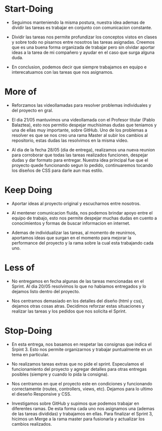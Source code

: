 # Start-Doing 
- Seguimos manteniendo la misma postura, nuestra idea ademas de dividir las tareas es trabajar en conjunto con comunicacion constante.

- Dividir las tareas nos permite profundizar los conceptos vistos en clases y sobre todo no pisarnos entre nosotros las tareas asignadas. Creemos que es una buena forma organizada de trabajar pero sin olvidar aportar ideas a la tarea de mi compañero y ayudar en el caso que surga alguna duda.

- En conclusion, podemos decir que siempre trabajamos en equipo e interecatuamos con las tareas que nos asignamos.

# More of 
- Reforzamos las videollamadas para resolver problemas individuales y del proyecto en gral.

- El dia 21/05 mantuvimos una videollamada con el Profesor titular (Pablo Balaztea), esto nos permitio despejar muchisimas dudas que teniamos y una de ellas muy importante, sobre GitHub.
Uno de los problemas a resolver es que se nos creo una rama Master al subir los cambios al repositorio, estas dudas las resolvimos en la misma video.

- Al dia de la fecha 28/05 (dia de entrega), realizamos una nueva reunion para corroborar que todas las tareas realizados funcionen, despejar dudas y dar formato para entregar. Nuestra idea principal fue que el proyecto quede funcionando segun lo pedido, continuaremos tocando los diseños de CSS para darle aun mas estilo.

# Keep Doing 
- Aportar ideas al proyecto original y escucharnos entre nosotros.

- Al mentener comunicacion fluida, nos podemos brindar apoyo entre el equipo de trabajo, esto nos permite despejar muchas dudas en cuento a conocimientos y formas de buscar informacion en internet.

- Ademas de individualizar las tareas, al momento de reunirnos, aportamos ideas que surgan en el momento para mejorar la performance del proyecto y la rama sobre la cual esta trabajando cada uno.

# Less of
- No entregamos en fecha algunas de las tareas mencionadas en el Sprint. Al dia 20/05 resolvimos lo que no habiamos entregados y lo dejamos listo dentro del proyecto.

- Nos centramos demasiado en los detalles del diseño (html y css), dejamos otras cosas atras.
Decidimos reforzar estas situaciones y realizar las tareas y los pedidos que nos solicita el Sprint.

# Stop-Doing
- En esta entrega, nos basamos en respetar las consignas que indica el Srpint 3. Esto nos permite organizarnos y trabajar puntualmente en un tema en particular.

- No realizamos tareas extras que no pide el sprint. Especulamos el funcionamiento del proyecto y agregar detalles para otras entregas posibles (siempre y cuando lo pida la consigna).

- Nos centramos en que el proyecto este en condiciones y funcionando correctamente (routes, controllers, views, etc). Dejamos para lo ultimo el dieseño Responsive y CSS.

- Investigamos sobre GitHub y supimos que podemos trabajar en diferentes ramas. De esta forma cada uno nos asignamos una (ademas de las tareas divididas) y trabajamos en ellas. Para finalizar el Sprint 3, hicimos un Merge a la rama master para fusionarla y actualizar los cambios realizados.